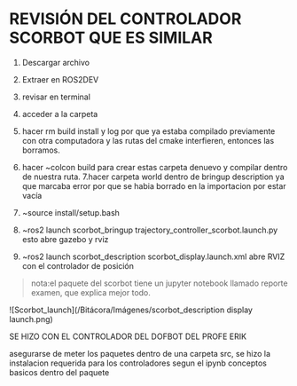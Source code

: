 # REVISIÓN DEL CONTROLADOR SCORBOT QUE ES SIMILAR

1. Descargar archivo
2. Extraer en ROS2DEV
3. revisar en terminal
4. acceder a la carpeta
5.  hacer rm build install y log por que ya estaba compilado previamente con otra computadora y las rutas del cmake interfieren, entonces las borramos.
6.  hacer ~colcon build para crear estas carpeta denuevo y compilar dentro de nuestra ruta.
7.hacer carpeta world dentro de bringup description ya que marcaba error por que se habia borrado en la importacion por estar vacía
8. ~source install/setup.bash
   
10. ~ros2 launch scorbot_bringup trajectory_controller_scorbot.launch.py esto abre gazebo y rviz

    
11. ~ros2 launch scorbot_description scorbot_display.launch.xml abre RVIZ con el controlador de posición


> nota:el paquete del scorbot tiene un jupyter notebook llamado reporte examen, que explica mejor todo.

 ![Scorbot_launch](/Bitácora/Imágenes/scorbot_description display launch.png)


SE HIZO CON EL CONTROLADOR DEL DOFBOT DEL PROFE ERIK

asegurarse de meter los paquetes dentro de una carpeta src, se hizo la instalacion requerida para los controladores segun el ipynb conceptos basicos dentro del paquete

